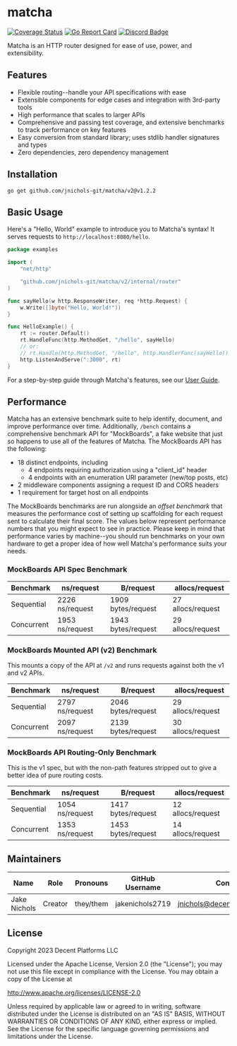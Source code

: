 # matcha

[![Coverage Status](https://coveralls.io/repos/github/jnichols-git/matcha/v2/badge.svg?branch=main)](https://coveralls.io/github/jnichols-git/matcha/v2?branch=main)
[![Go Report Card](https://goreportcard.com/badge/github.com/jnichols-git/matcha/v2)](https://goreportcard.com/report/github.com/jnichols-git/matcha/v2)
[![Discord Badge](https://img.shields.io/badge/Join%20us%20on-Discord-blue)](https://discord.gg/gCdJ6NPm)

Matcha is an HTTP router designed for ease of use, power, and extensibility.

## Features

- Flexible routing--handle your API specifications with ease
- Extensible components for edge cases and integration with 3rd-party tools
- High performance that scales to larger APIs
- Comprehensive and passing test coverage, and extensive benchmarks to track performance on key features
- Easy conversion from standard library; uses stdlib handler signatures and types
- Zero dependencies, zero dependency management

## Installation

`go get github.com/jnichols-git/matcha/v2@v1.2.2`

## Basic Usage

Here's a "Hello, World" example to introduce you to Matcha's syntax! It serves requests to `http://localhost:8080/hello`.

```go
package examples

import (
    "net/http"

    "github.com/jnichols-git/matcha/v2/internal/router"
)

func sayHello(w http.ResponseWriter, req *http.Request) {
    w.Write([]byte("Hello, World!"))
}

func HelloExample() {
    rt := router.Default()
    rt.HandleFunc(http.MethodGet, "/hello", sayHello)
    // or:
    // rt.Handle(http.MethodGet, "/hello", http.HandlerFunc(sayHello))
    http.ListenAndServe(":3000", rt)
}
```

For a step-by-step guide through Matcha's features, see our [User Guide](docs/user-guide.md).

## Performance

Matcha has an extensive benchmark suite to help identify, document, and improve performance over time. Additionally, `/bench` contains a comprehensive benchmark API for "MockBoards", a fake website that just so happens to use all of the features of Matcha. The MockBoards API has the following:

- 18 distinct endpoints, including
  - 4 endpoints requiring authorization using a "client_id" header
  - 4 endpoints with an enumeration URI parameter (new/top posts, etc)
- 2 middleware components assigning a request ID and CORS headers
- 1 requirement for target host on all endpoints

The MockBoards benchmarks are run alongside an *offset benchmark* that measures the performance cost of setting up scaffolding
for each request sent to calculate their final score. The values below represent performance numbers that you might expect
to see in practice. Please keep in mind that performance varies by machine--you should run benchmarks on your own
hardware to get a proper idea of how well Matcha's performance suits your needs.

### MockBoards API Spec Benchmark

Benchmark | ns/request | B/request | allocs/request
--- | --- | --- | ---
Sequential | 2226 ns/request | 1909 bytes/request | 27 allocs/request
Concurrent | 1953 ns/request | 1943 bytes/request | 29 allocs/request

### MockBoards Mounted API (v2) Benchmark

This mounts a copy of the API at `/v2` and runs requests against both the v1 and v2 APIs.

Benchmark | ns/request | B/request | allocs/request
--- | --- | --- | ---
Sequential | 2797 ns/request | 2046 bytes/request | 29 allocs/request
Concurrent | 2097 ns/request | 2139 bytes/request | 30 allocs/request

### MockBoards API Routing-Only Benchmark

This is the v1 spec, but with the non-path features stripped out to give a better idea of pure routing costs.

Benchmark | ns/request | B/request | allocs/request
--- | --- | --- | ---
Sequential | 1054 ns/request | 1417 bytes/request | 12 allocs/request
Concurrent | 1353 ns/request | 1453 bytes/request | 14 allocs/request

## Maintainers

Name | Role | Pronouns | GitHub Username | Contact
---|---|---|---|---
Jake Nichols | Creator | they/them | jakenichols2719 | <jnichols@decentplatforms.com>

## License

Copyright 2023 Decent Platforms LLC

Licensed under the Apache License, Version 2.0 (the "License");
you may not use this file except in compliance with the License.
You may obtain a copy of the License at

<http://www.apache.org/licenses/LICENSE-2.0>

Unless required by applicable law or agreed to in writing, software
distributed under the License is distributed on an "AS IS" BASIS,
WITHOUT WARRANTIES OR CONDITIONS OF ANY KIND, either express or implied.
See the License for the specific language governing permissions and
limitations under the License.
